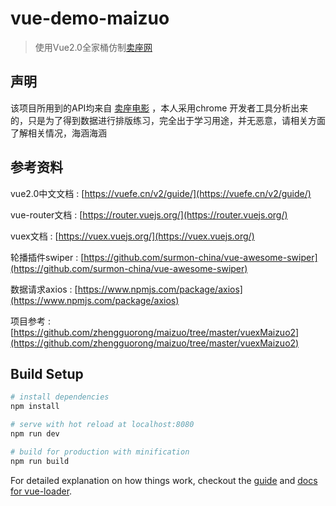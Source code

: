 # vue-demo-maizuo

> 使用Vue2.0全家桶仿制[卖座网](http://m.maizuo.com/v4/?co=maizuo)



## 声明

该项目所用到的API均来自 [卖座电影](http://m.maizuo.com/v4/?co=maizuo) ，本人采用chrome 开发者工具分析出来的，只是为了得到数据进行排版练习，完全出于学习用途，并无恶意，请相关方面了解相关情况，海涵海涵

## 参考资料

vue2.0中文文档 : [https://vuefe.cn/v2/guide/](https://vuefe.cn/v2/guide/)

vue-router文档 : [https://router.vuejs.org/](https://router.vuejs.org/)

vuex文档 : [https://vuex.vuejs.org/](https://vuex.vuejs.org/)

轮播插件swiper : [https://github.com/surmon-china/vue-awesome-swiper](https://github.com/surmon-china/vue-awesome-swiper)

数据请求axios : [https://www.npmjs.com/package/axios](https://www.npmjs.com/package/axios)

项目参考 : [https://github.com/zhengguorong/maizuo/tree/master/vuexMaizuo2](https://github.com/zhengguorong/maizuo/tree/master/vuexMaizuo2)



## Build Setup

``` bash
# install dependencies
npm install

# serve with hot reload at localhost:8080
npm run dev

# build for production with minification
npm run build
```

For detailed explanation on how things work, checkout the [guide](http://vuejs-templates.github.io/webpack/) and [docs for vue-loader](http://vuejs.github.io/vue-loader).
